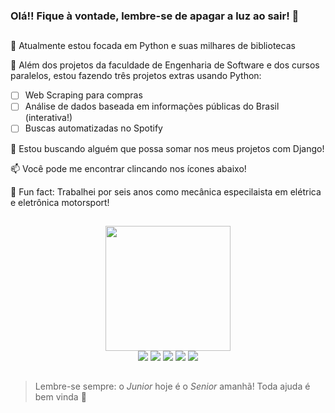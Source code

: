 ### Olá!! Fique à vontade, lembre-se de apagar a luz ao sair! 👋
##

🎯 Atualmente estou focada em Python e suas milhares de bibliotecas

🎠 Além dos projetos da faculdade de Engenharia de Software e dos cursos paralelos, estou fazendo três projetos extras usando Python:
- [ ] Web Scraping para compras
- [ ] Análise de dados baseada em informações públicas do Brasil (interativa!)
- [ ] Buscas automatizadas no Spotify

🤠 Estou buscando alguém que possa somar nos meus projetos com Django!

📫 Você pode me encontrar clincando nos ícones abaixo! 

🏁 Fun fact: Trabalhei por seis anos como mecânica especilaista em elétrica e eletrônica motorsport!

##

<div align="center">
  <a href="https://github.com/lethyciavf">
  <!--<img height="180em" src="https://github-readme-stats.vercel.app/api?username=lethyciavf&show_icons=true&hide=stars,prs,issues&theme=nightowl"/>-->
  <img height="200em" src="https://github-readme-stats.vercel.app/api/top-langs/?username=lethyciavf&theme=nightowl&layout=compact"/>
</div>

<div align="center">
  <a href="https://www.linkedin.com/in/lethyciavf/" target="_blank"><img src="https://img.shields.io/badge/LinkedIn-0077B5?style=for-the-badge&logo=linkedin&logoColor=white" target="_blank"></a>
  <a href="mailto:lethycia3g@gmail.com" target="_blank"><img src="https://img.shields.io/badge/Gmail-D14836?style=for-the-badge&logo=gmail&logoColor=white" target="_blank"></a>
  <a href="http://www.instagram.com/lethyciavf" target="_blank"><img src="https://img.shields.io/badge/Instagram-E4405F?style=for-the-badge&logo=instagram&logoColor=white" target="_blank"></a>
  <a href="https://medium.com/@lethyciavf" target="_blank"><img src="https://img.shields.io/badge/Medium-12100E?style=for-the-badge&logo=medium&logoColor=white" target="_blank"></a>
  <a href="http://www.telegram.com/lethyciavf" target="_blank"><img src="https://img.shields.io/badge/Telegram-2CA5E0?style=for-the-badge&logo=telegram&logoColor=white" target="_blank"></a>
</div>
  
  ##
  
  > Lembre-se sempre: o _Junior_ hoje é o _Senior_ amanhã! Toda ajuda é bem vinda 🤗
